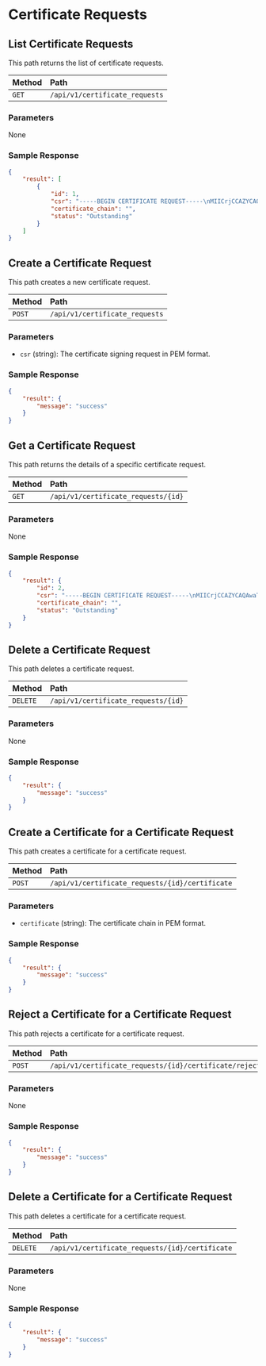 # Certificate Requests

## List Certificate Requests

This path returns the list of certificate requests.

| Method | Path                           |
| :----- | :----------------------------- |
| `GET`  | `/api/v1/certificate_requests` |

### Parameters

None

### Sample Response

```json
{
    "result": [
        {
            "id": 1,
            "csr": "-----BEGIN CERTIFICATE REQUEST-----\nMIICrjCCAZYCAQAwaTELMAkGA1UEBhMCVFIxDjAMBgNVBAgMBUl6bWlyMRIwEAYD\nVQQHDAlOYXJsaWRlcmUxITAfBgNVBAoMGEludGVybmV0IFdpZGdpdHMgUHR5IEx0\nZDETMBEGA1UEAwwKYmFuYW5hLmNvbTCCASIwDQYJKoZIhvcNAQEBBQADggEPADCC\nAQoCggEBAK+vJMxO1GTty09/E4M/RbTCPABleCuYc/uzj72KWaIvoDaanuJ4NBWM\n2aUiepxWdMNTR6oe31gLq4agLYT309tXwCeBLQnOxvBFWONmBG1qo0fQkvT5kSoq\nAO29D7hkQ0gVwg7EF3qOd0JgbDm/yvexKpYLVvWMQAngHwZRnd5vHGk6M3P7G4oG\nmIj/CL2bF6va7GWODYHb+a7jI1nkcsrk+vapc+doVszcoJ+2ryoK6JndOSGjt9SD\nuxulWZHQO32XC0btyub63pom4QxRtRXmb1mjM37XEwXJSsQO1HOnmc6ycqUK53p0\njF8Qbs0m8y/p2NHFGTUfiyNYA3EdkjUCAwEAAaAAMA0GCSqGSIb3DQEBCwUAA4IB\nAQA+hq8kS2Y1Y6D8qH97Mnnc6Ojm61Q5YJ4MghaTD+XXbueTCx4DfK7ujYzK3IEF\npH1AnSeJCsQeBdjT7p6nv5GcwqWXWztNKn9zibXiASK/yYKwqvQpjSjSeqGEh+Sa\n9C9SHeaPhZrJRj0i3NkqmN8moWasF9onW6MNKBX0B+pvBB+igGPcjCIFIFGUUaky\nupMXY9IG3LlWvlt+HTfuMZV+zSOZgD9oyqkh5K9XRKNq/mnNz/1llUCBZRmfeRBY\n+sJ4M6MJRztiyX4/Fjb8UHQviH931rkiEGtG826IvWIyiRSnAeE8B/VzL0GlT9Zq\nge6lFRxB1FlDuU4Blef8FnOI\n-----END CERTIFICATE REQUEST-----",
            "certificate_chain": "",
            "status": "Outstanding"
        }
    ]
}
```

## Create a Certificate Request

This path creates a new certificate request.

| Method | Path                           |
| :----- | :----------------------------- |
| `POST` | `/api/v1/certificate_requests` |

### Parameters

- `csr` (string): The certificate signing request in PEM format.

### Sample Response

```json
{
    "result": {
        "message": "success"
    }
}
```

## Get a Certificate Request

This path returns the details of a specific certificate request.

| Method | Path                                |
| :----- | :---------------------------------- |
| `GET`  | `/api/v1/certificate_requests/{id}` |

### Parameters

None

### Sample Response

```json
{
    "result": {
        "id": 2,
        "csr": "-----BEGIN CERTIFICATE REQUEST-----\nMIICrjCCAZYCAQAwaTELMAkGA1UEBhMCVFIxDjAMBgNVBAgMBUl6bWlyMRIwEAYD\nVQQHDAlOYXJsaWRlcmUxITAfBgNVBAoMGEludGVybmV0IFdpZGdpdHMgUHR5IEx0\nZDETMBEGA1UEAwwKYmFuYW5hLmNvbTCCASIwDQYJKoZIhvcNAQEBBQADggEPADCC\nAQoCggEBAK+vJMxO1GTty09/E4M/RbTCPABleCuYc/uzj72KWaIvoDaanuJ4NBWM\n2aUiepxWdMNTR6oe31gLq4agLYT309tXwCeBLQnOxvBFWONmBG1qo0fQkvT5kSoq\nAO29D7hkQ0gVwg7EF3qOd0JgbDm/yvexKpYLVvWMQAngHwZRnd5vHGk6M3P7G4oG\nmIj/CL2bF6va7GWODYHb+a7jI1nkcsrk+vapc+doVszcoJ+2ryoK6JndOSGjt9SD\nuxulWZHQO32XC0btyub63pom4QxRtRXmb1mjM37XEwXJSsQO1HOnmc6ycqUK53p0\njF8Qbs0m8y/p2NHFGTUfiyNYA3EdkjUCAwEAAaAAMA0GCSqGSIb3DQEBCwUAA4IB\nAQA+hq8kS2Y1Y6D8qH97Mnnc6Ojm61Q5YJ4MghaTD+XXbueTCx4DfK7ujYzK3IEF\npH1AnSeJCsQeBdjT7p6nv5GcwqWXWztNKn9zibXiASK/yYKwqvQpjSjSeqGEh+Sa\n9C9SHeaPhZrJRj0i3NkqmN8moWasF9onW6MNKBX0B+pvBB+igGPcjCIFIFGUUaky\nupMXY9IG3LlWvlt+HTfuMZV+zSOZgD9oyqkh5K9XRKNq/mnNz/1llUCBZRmfeRBY\n+sJ4M6MJRztiyX4/Fjb8UHQviH931rkiEGtG826IvWIyiRSnAeE8B/VzL0GlT9Zq\nge6lFRxB1FlDuU4Blef8FnOI\n-----END CERTIFICATE REQUEST-----",
        "certificate_chain": "",
        "status": "Outstanding"
    }
}
```

## Delete a Certificate Request

This path deletes a certificate request.

| Method   | Path                                |
| :------- | :---------------------------------- |
| `DELETE` | `/api/v1/certificate_requests/{id}` |

### Parameters

None

### Sample Response

```json
{
    "result": {
        "message": "success"
    }
}
```

## Create a Certificate for a Certificate Request

This path creates a certificate for a certificate request.


| Method | Path                                            |
| :----- | :---------------------------------------------- |
| `POST` | `/api/v1/certificate_requests/{id}/certificate` |

### Parameters

- `certificate` (string): The certificate chain in PEM format.

### Sample Response

```json
{
    "result": {
        "message": "success"
    }
}
```

## Reject a Certificate for a Certificate Request

This path rejects a certificate for a certificate request.

| Method | Path                                                   |
| :----- | :----------------------------------------------------- |
| `POST` | `/api/v1/certificate_requests/{id}/certificate/reject` |

### Parameters

None

### Sample Response

```json
{
    "result": {
        "message": "success"
    }
}
```

## Delete a Certificate for a Certificate Request

This path deletes a certificate for a certificate request.

| Method   | Path                                            |
| :------- | :---------------------------------------------- |
| `DELETE` | `/api/v1/certificate_requests/{id}/certificate` |

### Parameters

None

### Sample Response

```json
{
    "result": {
        "message": "success"
    }
}
```
